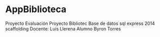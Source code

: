 # AppBiblioteca
Proyecto Evaluación
Proyecto Bibliotec
Base de datos sql express 2014
 scaffolding
 Docente: Luis Llerena
 Alumno Byron Torres
